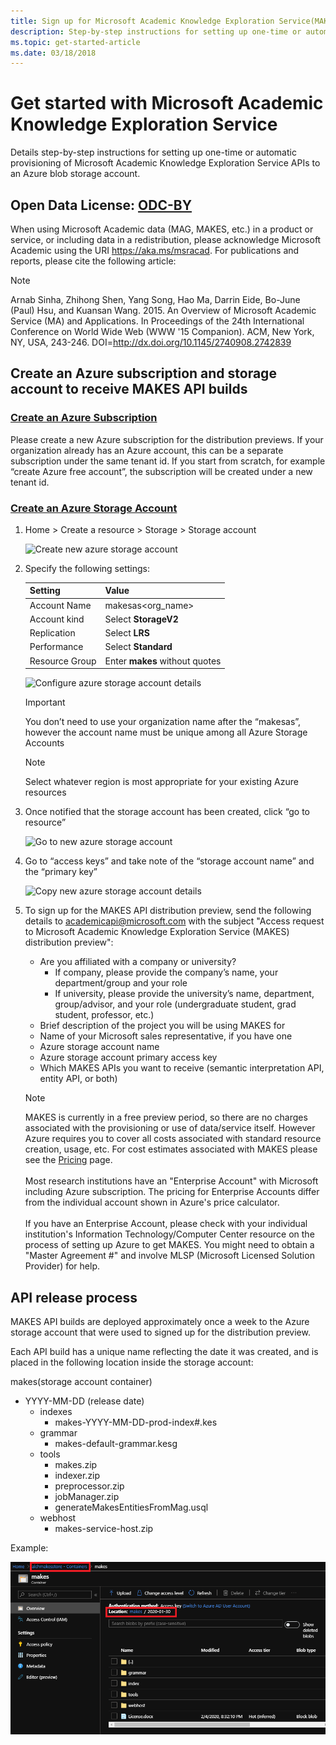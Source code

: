 ```yaml
---
title: Sign up for Microsoft Academic Knowledge Exploration Service(MAKES) distribution
description: Step-by-step instructions for setting up one-time or automatic provisioning of MAKES to an Azure blob storage account
ms.topic: get-started-article
ms.date: 03/18/2018
---
```

# Get started with Microsoft Academic Knowledge Exploration Service

Details step-by-step instructions for setting up one-time or automatic provisioning of Microsoft Academic Knowledge Exploration Service APIs to an Azure blob storage account.

## Open Data License: [ODC-BY](https://opendatacommons.org/licenses/by/1.0/)

When using Microsoft Academic data (MAG, MAKES, etc.) in a product or service, or including data in a redistribution, please acknowledge Microsoft Academic using the URI https://aka.ms/msracad. For publications and reports, please cite the following article:

> [!NOTE]
> Arnab Sinha, Zhihong Shen, Yang Song, Hao Ma, Darrin Eide, Bo-June (Paul) Hsu, and Kuansan Wang. 2015. An Overview of Microsoft Academic Service (MA) and Applications. In Proceedings of the 24th International Conference on World Wide Web (WWW '15 Companion). ACM, New York, NY, USA, 243-246. DOI=http://dx.doi.org/10.1145/2740908.2742839

## Create an Azure subscription and storage account to receive MAKES API builds

### [Create an Azure Subscription](https://azure.microsoft.com/get-started)

Please create a new Azure subscription for the distribution previews. If your organization already has an Azure account, this can be a separate subscription under the same tenant id. If you start from scratch, for example “create Azure free account”, the subscription will be created under a new tenant id.

### [Create an Azure Storage Account](https://docs.microsoft.com/azure/storage/common/storage-quickstart-create-account?tabs=portal)

1. Home > Create a resource > Storage > Storage account

    ![Create new azure storage account](media/create-azure-storage-account.png "Create new azure storage account")

2. Specify the following settings:

    | Setting | Value |
    | --------| ----- |
    | Account Name | makesas<org_name> |
    | Account kind | Select **StorageV2** |
    | Replication | Select **LRS** |
    | Performance | Select **Standard** |
    | Resource Group | Enter **makes** without quotes |

    ![Configure azure storage account details](media/create-azure-storage-account-configure.png "Configure azure storage account details")

    > [!IMPORTANT]
    > You don’t need to use your organization name after the “makesas”, however the account name must be unique among all Azure Storage Accounts

    > [!NOTE]
    > Select whatever region is most appropriate for your existing Azure resources

3. Once notified that the storage account has been created, click “go to resource”

    ![Go to new azure storage account](media/create-azure-storage-account-go-to.png "Go to new azure storage account")

4. Go to “access keys” and take note of the “storage account name” and the “primary key”

    ![Copy new azure storage account details](media/create-azure-storage-account-copy-details.png "Copy new azure storage account details")

5. To sign up for the MAKES API distribution preview, send the following details to <a href="mailto:academicapi@microsoft.com?subject=Access request to Microsoft Academic Knowledge Exploration Service (MAKES) distribution preview">academicapi@microsoft.com</a> with the subject "Access request to Microsoft Academic Knowledge Exploration Service (MAKES) distribution preview":

    - Are you affiliated with a company or university?
        - If company, please provide the company’s name, your department/group and your role
        - If university, please provide the university’s name, department, group/advisor, and your role (undergraduate student, grad student, professor, etc.)
    - Brief description of the project you will be using MAKES for
    - Name of your Microsoft sales representative, if you have one
    - Azure storage account name
    - Azure storage account primary access key
    - Which MAKES APIs you want to receive (semantic interpretation API, entity API, or both)

    > [!NOTE]
    > MAKES is currently in a free preview period, so there are no charges associated with the provisioning or use of data/service itself. However Azure requires you to cover all costs associated with standard resource creation, usage, etc. For cost estimates associated with MAKES please see the [Pricing](resources-pricing.md) page. <br/><br/>Most research institutions have an "Enterprise Account" with Microsoft including Azure subscription. The pricing for Enterprise Accounts differ from the individual account shown in Azure's price calculator. <br/><br/>If you have an Enterprise Account, please check with your individual institution's Information Technology/Computer Center resource on the process of setting up Azure to get MAKES. You might need to obtain a "Master Agreement #" and involve MLSP (Microsoft Licensed Solution Provider) for help.

## API release process

MAKES API builds are deployed approximately once a week to the Azure storage account that were used to signed up for the distribution preview.

Each API build has a unique name reflecting the date it was created, and is placed in the following location inside the storage account:

makes(storage account container)
  - YYYY-MM-DD (release date)
    - indexes
      - makes-YYYY-MM-DD-prod-index#.kes
    - grammar
      - makes-default-grammar.kesg
    - tools
      - makes.zip
      - indexer.zip
      - preprocessor.zip
      - jobManager.zip
      - generateMakesEntitiesFromMag.usql
    - webhost
      - makes-service-host.zip

Example:

![API release location in blob storage](media/api-release-location.png "API release location in blob storage")
